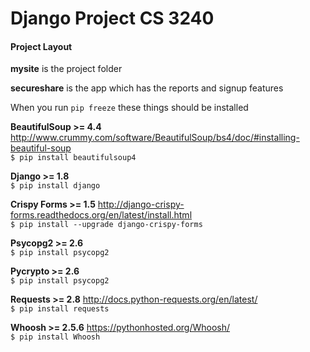 # Django Project CS 3240
#### Project Layout

**mysite** is the project folder 

**secureshare** is the app which has the reports and signup features

When you run ```pip freeze``` these things should be installed

**BeautifulSoup >= 4.4** http://www.crummy.com/software/BeautifulSoup/bs4/doc/#installing-beautiful-soup <br>
```$ pip install beautifulsoup4``` 

**Django >= 1.8** <br>
```$ pip install django```

**Crispy Forms >= 1.5** http://django-crispy-forms.readthedocs.org/en/latest/install.html <br>
```$ pip install --upgrade django-crispy-forms```

**Psycopg2 >= 2.6** <br>
```$ pip install psycopg2```

**Pycrypto >= 2.6** <br>
```$ pip install psycopg2```

**Requests >= 2.8** http://docs.python-requests.org/en/latest/ <br>
```$ pip install requests```

**Whoosh >= 2.5.6** https://pythonhosted.org/Whoosh/ <br>
```$ pip install Whoosh```








